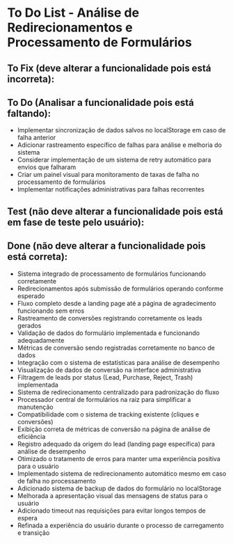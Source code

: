 # To Do List - Análise de Redirecionamentos e Processamento de Formulários

## To Fix (deve alterar a funcionalidade pois está incorreta):

## To Do (Analisar a funcionalidade pois está faltando):
- Implementar sincronização de dados salvos no localStorage em caso de falha anterior
- Adicionar rastreamento específico de falhas para análise e melhoria do sistema
- Considerar implementação de um sistema de retry automático para envios que falharam
- Criar um painel visual para monitoramento de taxas de falha no processamento de formulários
- Implementar notificações administrativas para falhas recorrentes

## Test (não deve alterar a funcionalidade pois está em fase de teste pelo usuário):

## Done (não deve alterar a funcionalidade pois está correta):
- Sistema integrado de processamento de formulários funcionando corretamente
- Redirecionamentos após submissão de formulários operando conforme esperado
- Fluxo completo desde a landing page até a página de agradecimento funcionando sem erros
- Rastreamento de conversões registrando corretamente os leads gerados
- Validação de dados do formulário implementada e funcionando adequadamente
- Métricas de conversão sendo registradas corretamente no banco de dados
- Integração com o sistema de estatísticas para análise de desempenho
- Visualização de dados de conversão na interface administrativa
- Filtragem de leads por status (Lead, Purchase, Reject, Trash) implementada
- Sistema de redirecionamento centralizado para padronização do fluxo
- Processador central de formulários na raiz para simplificar a manutenção
- Compatibilidade com o sistema de tracking existente (cliques e conversões)
- Exibição correta de métricas de conversão na página de análise de eficiência
- Registro adequado da origem do lead (landing page específica) para análise de desempenho
- Otimizado o tratamento de erros para manter uma experiência positiva para o usuário
- Implementado sistema de redirecionamento automático mesmo em caso de falha no processamento
- Adicionado sistema de backup de dados do formulário no localStorage
- Melhorada a apresentação visual das mensagens de status para o usuário
- Adicionado timeout nas requisições para evitar longos tempos de espera
- Refinada a experiência do usuário durante o processo de carregamento e transição 